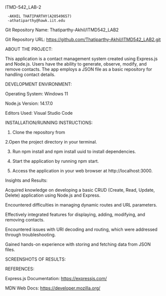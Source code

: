   ITMD-542_LAB-2


     -AKHIL THATIPARTHY(A20549657)
     -athatiparthy@hawk.iit.edu


Git Repository Name: Thatiparthy-Akhil/ITMD542_LAB2


Git Repository URL:  https://github.com/Thatiparthy-Akhil/ITMD542_LAB2.git

                                                                        
 ABOUT THE PROJECT:


This application is a contact management system created using Express.js and Node.js. Users have the ability to generate, observe, modify, and remove contacts. The app employs a JSON file as a basic repository for handling contact details.

DEVELOPMENT ENVIRONMENT:


Operating System: Windows 11  

Node.js Version: 14.17.0


Editors Used: Visual Studio Code 

                                                                     
INSTALLATION/RUNNING INSTRUCTIONS:

  1. Clone the repository from  

  2.Open the project directory in your terminal.

  3. Run npm install and npm install uuid to install dependencies.  

  4. Start the application by running npm start.

  5. Access the application in your web browser at  http://localhost:3000.     

                                                              
  Insights and Results:                                                             

 Acquired knowledge on developing a basic CRUD (Create, Read, Update, Delete) application using Node.js and Express.

Encountered difficulties in managing dynamic routes and URL parameters.

Effectively integrated features for displaying, adding, modifying, and removing contacts.

Encountered issues with URI decoding and routing, which were addressed through troubleshooting.

Gained hands-on experience with storing and fetching data from JSON files.

                                                     
SCREENSHOTS OF RESULTS: 

                                                                     

REFERENCES:


Express.js Documentation: https://expressjs.com/  

                                                                         
MDN Web Docs: https://developer.mozilla.org/                                                              
                                                               